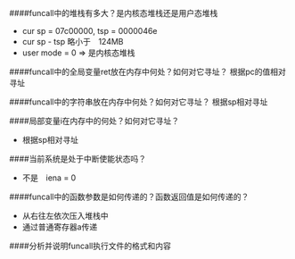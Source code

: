 ####funcall中的堆栈有多大？是内核态堆栈还是用户态堆栈
* cur sp = 07c00000, tsp = 0000046e
* cur sp - tsp  略小于　124MB
* user mode = 0 => 是内核态堆栈

####funcall中的全局变量ret放在内存中何处？如何对它寻址？
根据pc的值相对寻址

####funcall中的字符串放在内存中何处？如何对它寻址？
根据sp相对寻址

####局部变量i在内存中的何处？如何对它寻址？
* 根据sp相对寻址

####当前系统是处于中断使能状态吗？
* 不是　iena = 0

####funcall中的函数参数是如何传递的？函数返回值是如何传递的？
* 从右往左依次压入堆栈中
* 通过普通寄存器a传递

####分析并说明funcall执行文件的格式和内容 　
